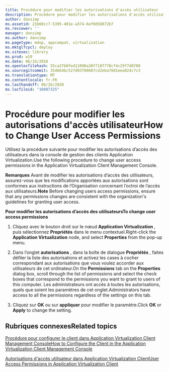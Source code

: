 ```yaml
---
title: Procédure pour modifier les autorisations d'accès utilisateur
description: Procédure pour modifier les autorisations d'accès utilisateur
author: dansimp
ms.assetid: 21b60cc7-5395-401e-a374-6ef0d58872b7
ms.reviewer: ''
manager: dansimp
ms.author: dansimp
ms.pagetype: mdop, appcompat, virtualization
ms.mktglfcycl: deploy
ms.sitesec: library
ms.prod: w10
ms.date: 06/16/2016
ms.openlocfilehash: 55ca37b0fed11098a38f718f778cf4c29f7d0700
ms.sourcegitcommit: 354664bc527d93f80687cd2eba70d1eea024c7c3
ms.translationtype: MT
ms.contentlocale: fr-FR
ms.lasthandoff: 06/26/2020
ms.locfileid: "10807325"
---
```

# <span data-ttu-id="650fa-103">Procédure pour modifier les autorisations d'accès utilisateur</span><span class="sxs-lookup"><span data-stu-id="650fa-103">How to Change User Access Permissions</span></span>


<span data-ttu-id="650fa-104">Utilisez la procédure suivante pour modifier les autorisations d’accès des utilisateurs dans la console de gestion des clients Application Virtualization.</span><span class="sxs-lookup"><span data-stu-id="650fa-104">Use the following procedure to change user access permissions in the Application Virtualization Client Management Console.</span></span>

<span data-ttu-id="650fa-105">**Remarques**  Avant de modifier les autorisations d’accès des utilisateurs, assurez-vous que les modifications apportées aux autorisations sont conformes aux instructions de l’Organisation concernant l’octroi de l’accès aux utilisateurs.</span><span class="sxs-lookup"><span data-stu-id="650fa-105">**Note** Before changing users access permissions, ensure that any permissions changes are consistent with the organization's guidelines for granting user access.</span></span>

 

**<span data-ttu-id="650fa-106">Pour modifier les autorisations d’accès des utilisateurs</span><span class="sxs-lookup"><span data-stu-id="650fa-106">To change user access permissions</span></span>**

1.  <span data-ttu-id="650fa-107">Cliquez avec le bouton droit sur le nœud **Application Virtualization** , puis sélectionnez **Propriétés** dans le menu contextuel.</span><span class="sxs-lookup"><span data-stu-id="650fa-107">Right-click the **Application Virtualization** node, and select **Properties** from the pop-up menu.</span></span>

2.  <span data-ttu-id="650fa-108">Dans l’onglet **autorisations** , dans la boîte de dialogue **Propriétés** , faites défiler la liste des autorisations et activez les cases à cocher correspondant aux autorisations que vous voulez accorder aux utilisateurs de cet ordinateur.</span><span class="sxs-lookup"><span data-stu-id="650fa-108">On the **Permissions** tab on the **Properties** dialog box, scroll through the list of permissions and select the check boxes that correspond to the permissions you want to grant to users of this computer.</span></span> <span data-ttu-id="650fa-109">Les administrateurs ont accès à toutes les autorisations, quels que soient les paramètres de cet onglet.</span><span class="sxs-lookup"><span data-stu-id="650fa-109">Administrators have access to all the permissions regardless of the settings on this tab.</span></span>

3.  <span data-ttu-id="650fa-110">Cliquez sur **OK** ou sur **appliquer** pour modifier le paramètre.</span><span class="sxs-lookup"><span data-stu-id="650fa-110">Click **OK** or **Apply** to change the setting.</span></span>

## <span data-ttu-id="650fa-111">Rubriques connexes</span><span class="sxs-lookup"><span data-stu-id="650fa-111">Related topics</span></span>


[<span data-ttu-id="650fa-112">Procédure pour configurer le client dans Application Virtualization Client Management Console</span><span class="sxs-lookup"><span data-stu-id="650fa-112">How to Configure the Client in the Application Virtualization Client Management Console</span></span>](how-to-configure-the-client-in-the-application-virtualization-client-management-console.md)

[<span data-ttu-id="650fa-113">Autorisations d'accès utilisateur dans Application Virtualization Client</span><span class="sxs-lookup"><span data-stu-id="650fa-113">User Access Permissions in Application Virtualization Client</span></span>](user-access-permissions-in-application-virtualization-client.md)

 

 





